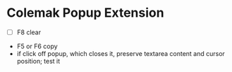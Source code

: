 # Colemak Popup Extension

- [ ] F8 clear

- F5 or F6 copy
- if click off popup, which closes it, preserve textarea content and cursor position; test it
